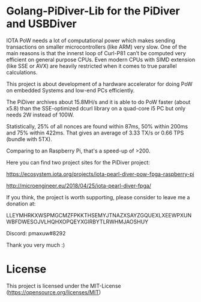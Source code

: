 # Golang-PiDiver-Lib for the PiDiver and USBDiver

IOTA PoW needs a lot of computational power which makes sending transactions on smaller microcontrollers (like ARM) very slow. One of the main reasons is that the innerst loop of Curl-P81 can’t be computed very efficient on general purpose CPUs. Even modern CPUs with SIMD extension (like SSE or AVX) are heavily restricted when it comes to true parallel calculations.

This project is about development of a hardware accelerator for doing PoW on embedded Systems and low-end PCs efficiently.

The PiDiver archives about 15.8MH/s and it is able to do PoW faster (about x5.8) than the SSE-optimized dcurl library on a quad-core i5 PC but only needs 2W instead of 100W.

Statistically, 25% of all nonces are found within 87ms, 50% within 200ms and 75% within 422ms. That gives an average of 3.33 TX/s or 0.66 TPS (bundle with 5TX).

Comparing to an Raspberry Pi, that's a speed-up of >200.

Here you can find two project sites for the PiDiver project:

https://ecosystem.iota.org/projects/iota-pearl-diver-pow-fpga-raspberry-pi

http://microengineer.eu/2018/04/25/iota-pearl-diver-fpga/


If you think, the project is worth supporting, please consider to leave me a donation at:

LLEYMHRKXWSPMGCMZFPKKTHSEMYJTNAZXSAYZGQUEXLXEEWPXUNWBFDWESOJVLHQHXOPQEYXGIRBYTLRWHMJAOSHUY

Discord: pmaxuw#8292

Thank you very much :)


# License

This project is licensed under the MIT-License (https://opensource.org/licenses/MIT)
